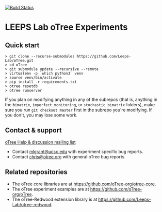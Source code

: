 [![Build Status](https://travis-ci.org/Leeps-Lab/oTree.svg?branch=master)](https://travis-ci.org/Leeps-Lab/oTree)

# LEEPS Lab oTree Experiments

## Quick start

```
> git clone --recurse-submodules https://github.com/Leeps-Lab/oTree.git
> cd oTree
> git submodule update --recursive --remote
> virtualenv -p `which python3` venv
> source venv/bin/activate
> pip install -r requirements.txt
> otree resetdb
> otree runserver
```

If you plan on modifying anything in any of the subrepos (that is, anything in the `bimatrix`, `imperfect_monitoring`, or `stochastic_bimatrix` folders), make sure you run `git checkout master` first in the subrepo you're modifying. If you don't, you may lose some work.

## Contact & support

[oTree Help & discussion mailing list](https://groups.google.com/forum/#!forum/otree)

* Contact mlgrant@ucsc.edu with experiment specific bug reports.
* Contact chris@otree.org with general oTree bug reports.

## Related repositories

* The oTree core libraries are at https://github.com/oTree-org/otree-core.
* The oTree experiment examples are at https://github.com/oTree-org/oTree.
* The oTree-Redwood extension library is at https://github.com/Leeps-Lab/otree-redwood.
